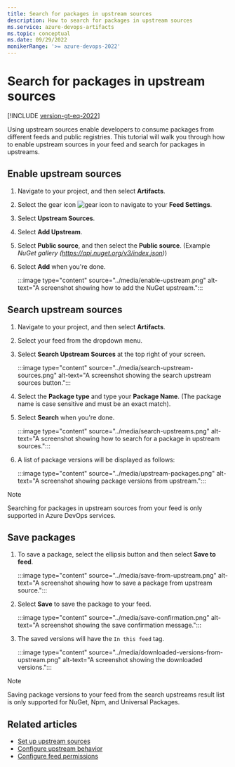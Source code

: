 ```yaml
---
title: Search for packages in upstream sources
description: How to search for packages in upstream sources
ms.service: azure-devops-artifacts
ms.topic: conceptual
ms.date: 09/29/2022
monikerRange: '>= azure-devops-2022'
---
```


# Search for packages in upstream sources

[!INCLUDE [version-gt-eq-2022](../../includes/version-gt-eq-2022.md)] 

Using upstream sources enable developers to consume packages from different feeds and public registries. This tutorial will walk you through how to enable upstream sources in your feed and search for packages in upstreams.

## Enable upstream sources

1. Navigate to your project, and then select **Artifacts**.

1. Select the gear icon ![gear icon](../../media/icons/gear-icon.png) to navigate to your **Feed Settings**.

1. Select **Upstream Sources**.

1. Select **Add Upstream**.

1. Select **Public source**, and then select the **Public source**. (Example *NuGet gallery (https://api.nuget.org/v3/index.json)*)

1. Select **Add** when you're done.

    :::image type="content" source="../media/enable-upstream.png" alt-text="A screenshot showing how to add the NuGet upstream.":::

## Search upstream sources

1. Navigate to your project, and then select **Artifacts**.

1. Select your feed from the dropdown menu.

1. Select **Search Upstream Sources** at the top right of your screen.

    :::image type="content" source="../media/search-upstream-sources.png" alt-text="A screenshot showing the search upstream sources button.":::

1. Select the **Package type** and type your **Package Name**. (The package name is case sensitive and must be an exact match).

1. Select **Search** when you're done.

    :::image type="content" source="../media/search-upstreams.png" alt-text="A screenshot showing how to search for a package in upstream sources.":::

1. A list of package versions will be displayed as follows:

    :::image type="content" source="../media/upstream-packages.png" alt-text="A screenshot showing package versions from upstream.":::

> [!NOTE]
> Searching for packages in upstream sources from your feed is only supported in Azure DevOps services.

## Save packages

1. To save a package, select the ellipsis button and then select  **Save to feed**.

    :::image type="content" source="../media/save-from-upstream.png" alt-text="A screenshot showing how to save a package from upstream source.":::

1. Select **Save** to save the package to your feed.

    :::image type="content" source="../media/save-confirmation.png" alt-text="A screenshot showing the save confirmation message.":::

1. The saved versions will have the `In this feed` tag.

    :::image type="content" source="../media/downloaded-versions-from-upstream.png" alt-text="A screenshot showing the downloaded versions.":::

> [!NOTE]
> Saving package versions to your feed from the search upstreams result list is only supported for NuGet, Npm, and Universal Packages.

## Related articles

- [Set up upstream sources](./set-up-upstream-sources.md)
- [Configure upstream behavior](../concepts/upstream-behavior.md)
- [Configure feed permissions](../feeds/feed-permissions.md)